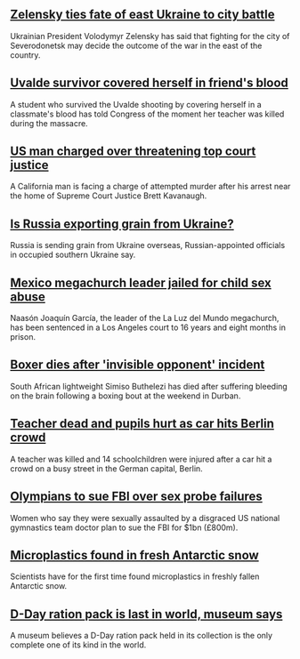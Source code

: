 ## [Zelensky ties fate of east Ukraine to city battle](https://www.bbc.com/news/world-europe-61740692)
Ukrainian President Volodymyr Zelensky has said that fighting for the city of Severodonetsk may decide the outcome of the war in the east of the country.
## [Uvalde survivor covered herself in friend's blood](https://www.bbc.com/news/world-us-canada-61735606)
A student who survived the Uvalde shooting by covering herself in a classmate's blood has told Congress of the moment her teacher was killed during the massacre.
## [US man charged over threatening top court justice](https://www.bbc.com/news/world-us-canada-61735321)
A California man is facing a charge of attempted murder after his arrest near the home of Supreme Court Justice Brett Kavanaugh.
## [Is Russia exporting grain from Ukraine?](https://www.bbc.com/news/world-europe-61736179)
Russia is sending grain from Ukraine overseas, Russian-appointed officials in occupied southern Ukraine say.
## [Mexico megachurch leader jailed for child sex abuse](https://www.bbc.com/news/world-latin-america-61730756)
Naasón Joaquín García, the leader of the La Luz del Mundo megachurch, has been sentenced in a Los Angeles court to 16 years and eight months in prison.
## [Boxer dies after 'invisible opponent' incident](https://www.bbc.com/sport/africa/61737030)
South African lightweight Simiso Buthelezi has died after suffering bleeding on the brain following a boxing bout at the weekend in Durban.
## [Teacher dead and pupils hurt as car hits Berlin crowd](https://www.bbc.com/news/world-europe-61729102)
A teacher was killed and 14 schoolchildren were injured after a car hit a crowd on a busy street in the German capital, Berlin.
## [Olympians to sue FBI over sex probe failures](https://www.bbc.com/news/world-us-canada-61735319)
Women who say they were sexually assaulted by a disgraced US national gymnastics team doctor plan to sue the FBI for $1bn (£800m). 
## [Microplastics found in fresh Antarctic snow](https://www.bbc.com/news/science-environment-61739159)
Scientists have for the first time found microplastics in freshly fallen Antarctic snow.
## [D-Day ration pack is last in world, museum says](https://www.bbc.com/news/uk-england-dorset-61729444)
A museum believes a D-Day ration pack held in its collection is the only complete one of its kind in the world.
